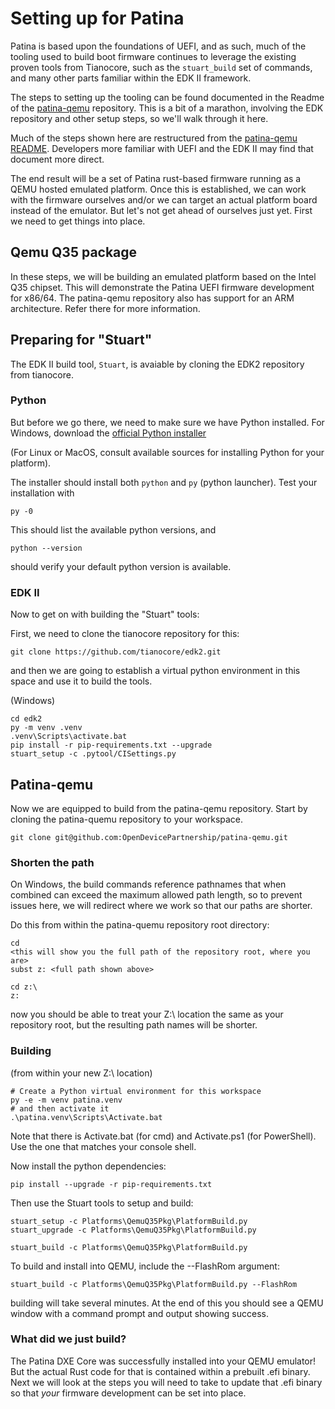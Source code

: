 # Setting up for Patina

Patina is based upon the foundations of UEFI, and as such, much of the tooling used to build boot firmware
continues to leverage the existing proven tools from Tianocore, such as the `stuart_build` set of commands, and many other parts familiar within the EDK II framework.

The steps to setting up the tooling can be found documented in the Readme of the [patina-qemu](https://github.com/OpenDevicePartnership/patina-qemu) repository.  This is a bit of a marathon, involving the EDK repository and other setup steps, so we'll walk through it here.

Much of the steps shown here are restructured from the [patina-qemu README](https://github.com/OpenDevicePartnership/patina-qemu?tab=readme-ov-file#first-time-tool-setup-instructions-for-this-repository). Developers more familiar with UEFI and the EDK II may find that document more direct.

The end result will be a set of Patina rust-based firmware running as a QEMU hosted emulated platform.  Once this is established, we can work with the firmware ourselves and/or we can target an actual platform board instead of the emulator.  But let's not get ahead of ourselves just yet.  First we need to get things into place.

## Qemu Q35 package
In these steps, we will be building an emulated platform based on the Intel Q35 chipset. This will demonstrate the Patina UEFI firmware development for x86/64.  The patina-qemu repository also has support for an ARM architecture. Refer there for more information.

## Preparing for "Stuart"
The EDK II build tool, `Stuart`, is avaiable by cloning the EDK2 repository from tianocore.

### Python
But before we go there, we need to make sure we have Python installed.
For Windows, download the [official Python installer]( https://www.python.org/downloads/windows/)

(For Linux or MacOS, consult available sources for installing Python for your platform).

The installer should install both `python` and `py` (python launcher).  Test your installation with

```
py -0
```
This should list the available python versions, and

```
python --version
```
should verify your default python version is available.

### EDK II
Now to get on with building the "Stuart" tools:

First, we need to clone the tianocore repository for this:

```
git clone https://github.com/tianocore/edk2.git
```

and then we are going to establish a virtual python environment in this space and use it to build the tools.

(Windows)
```
cd edk2
py -m venv .venv
.venv\Scripts\activate.bat
pip install -r pip-requirements.txt --upgrade
stuart_setup -c .pytool/CISettings.py
```

## Patina-qemu
Now we are equipped to build from the patina-qemu repository.
Start by cloning the patina-quemu repository to your workspace.  

```
git clone git@github.com:OpenDevicePartnership/patina-qemu.git
```

### Shorten the path
On Windows, the build commands reference pathnames that when combined can exceed the maximum allowed path length, so to prevent issues here, we will redirect where we work so that our paths are shorter.

Do this from within the patina-quemu repository root directory:

```
cd
<this will show you the full path of the repository root, where you are>
subst z: <full path shown above>

cd z:\
z:
```

now you should be able to treat your Z:\ location the same as your repository root, but the resulting path names will be shorter.

### Building
(from within your new Z:\ location)

```
# Create a Python virtual environment for this workspace
py -e -m venv patina.venv 
# and then activate it
.\patina.venv\Scripts\Activate.bat
```
Note that there is Activate.bat (for cmd) and Activate.ps1 (for PowerShell).  Use the one that matches your console shell.

Now install the python dependencies:
```
pip install --upgrade -r pip-requirements.txt
```
Then use the Stuart tools to setup and build:
```
stuart_setup -c Platforms\QemuQ35Pkg\PlatformBuild.py
stuart_upgrade -c Platforms\QemuQ35Pkg\PlatformBuild.py

stuart_build -c Platforms\QemuQ35Pkg\PlatformBuild.py

```
To build and install into QEMU, include the --FlashRom argument:
```
stuart_build -c Platforms\QemuQ35Pkg\PlatformBuild.py --FlashRom
```

building will take several minutes.  At the end of this you should see a QEMU window with a command prompt and output showing success.

### What did we just build?
The Patina DXE Core was successfully installed into your QEMU emulator!  But the actual Rust code for that is contained within a prebuilt .efi binary.  Next we will look at the steps you will need to take to update that .efi binary so that _your_ firmware development can be set into place.


